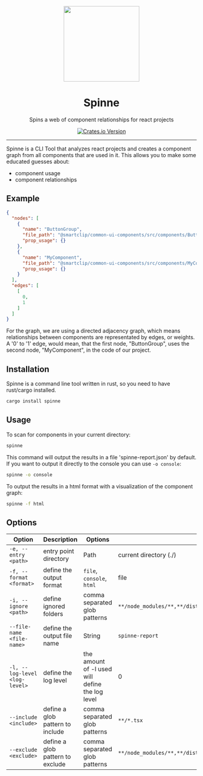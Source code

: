 <p align="center">
<img src="https://i.imghippo.com/files/wZYd5959gc.png" height="200">
</p>

<h1 align="center">
  Spinne
</h1>
<p align="center">
Spins a web of component relationships for react projects
</p>
<p align="center">
  <a href="https://crates.io/crates/spinne"><img alt="Crates.io Version" src="https://img.shields.io/crates/v/spinne?style=for-the-badge&label=%20"></a>
</p>

---

Spinne is a CLI Tool that analyzes react projects and creates a component graph from all components that are used in it. This allows you to make some educated guesses about:
- component usage
- component relationships

## Example

```json
{
  "nodes": [
    {
      "name": "ButtonGroup",
      "file_path": "@smartclip/common-ui-components/src/components/Button/ButtonGroup.tsx",
      "prop_usage": {}
    },
    {
      "name": "MyComponent",
      "file_path": "@smartclip/common-ui-components/src/components/MyComponent.tsx",
      "prop_usage": {}
    }
  ],
  "edges": [
    [
      0,
      1
    ]
  ]
}
```

For the graph, we are using a directed adjacency graph, which means relationships between components are representated by edges, or weights.
A '0' to '1' edge, would mean, that the first node, "ButtonGroup", uses the second node, "MyComponent", in the code of our project.

## Installation

Spinne is a command line tool written in rust, so you need to have rust/cargo installed.

```bash
cargo install spinne
```

## Usage

To scan for components in your current directory:

```bash
spinne
```

This command will output the results in a file 'spinne-report.json' by default.
If you want to output it directly to the console you can use `-o console`:

```bash
spinne -o console
```

To output the results in a html format with a visualization of the component graph:

```bash
spinne -f html
```

## Options

| Option | Description | Options | Default |
| --- | --- | --- | --- |
| `-e, --entry <path>` | entry point directory | Path | current directory (./) |
| `-f, --format <format>` | define the output format | `file`, `console`, `html` | file |
| `-i, --ignore <path>` | define ignored folders | comma separated glob patterns | `**/node_modules/**,**/dist/**,**/build/**` |
| `--file-name <file-name>` | define the output file name | String | `spinne-report` |
| `-l, --log-level <log-level>` | define the log level | the amount of -l used will define the log level | 0 |
| `--include <include>` | define a glob pattern to include | comma separated glob patterns | `**/*.tsx` |
| `--exclude <exclude>` | define a glob pattern to exclude | comma separated glob patterns | `**/node_modules/**,**/dist/**,**/build/**,**/*.stories.tsx,**/*.test.tsx` |
